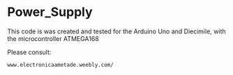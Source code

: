 # Power_Supply


This code is was created and tested for the Arduino Uno and Diecimile, with the microcontroller ATMEGA168



Please consult:
	
	www.electronicaametade.weebly.com/


